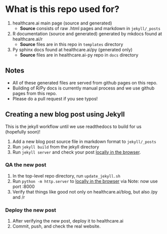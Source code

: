 # What is this repo used for?

1. healthcare.ai main page (source and generated)
    - **Source** consists of raw .html pages and markdown in `jekyll/_posts`
2. R documentation (source and generated) generated by mkdocs found at healthcare.ai/r
    - **Source** files are in this repo in `templates` directory
3. Py sphinx docs found at healthcare.ai/py (generated only)
    - **Source** files are in healthcare.ai-py repo in `docs` directory
    
## Notes

- All of these generated files are served from github pages on this repo.
- Building of R/Py docs is currently manual process and we use github pages from this repo.
- Please do a pull request if you see typos!

## Creating a new blog post using Jekyll

This is the jekyll workflow until we use readthedocs to build for us (hopefully soon)!

1. Add a new blog post source file in markdown format to `jekyll/_posts`
2. Run `jekyll build` from the jekyll directory
3. Run `jekyll server` and check your post [locally in the browser](localhost:4000).

### QA the new post

1. In the top-level repo directory, run `update_jekyll.sh`
2. Run `python -m http.server` to  [locally in the browser](localhost:8000) via  Note: now use port :8000
3. Verify that things like good not only on healthcare.ai/blog, but also /py and /r

### Deploy the new post

1. After verifying the new post, deploy it to healthcare.ai
2. Commit, push, and check the real website.